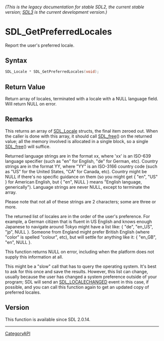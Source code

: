 ###### (This is the legacy documentation for stable SDL2, the current stable version; [SDL3](https://wiki.libsdl.org/SDL3/) is the current development version.)
# SDL_GetPreferredLocales

Report the user's preferred locale.

## Syntax

```c
SDL_Locale * SDL_GetPreferredLocales(void);

```

## Return Value

Return array of locales, terminated with a locale with a NULL language
field. Will return NULL on error.

## Remarks

This returns an array of [SDL_Locale](SDL_Locale.md) structs, the final item
zeroed out. When the caller is done with this array, it should call
[SDL_free](SDL_free.md)() on the returned value; all the memory involved is
allocated in a single block, so a single [SDL_free](SDL_free.md)() will
suffice.

Returned language strings are in the format xx, where 'xx' is an ISO-639
language specifier (such as "en" for English, "de" for German, etc).
Country strings are in the format YY, where "YY" is an ISO-3166 country
code (such as "US" for the United States, "CA" for Canada, etc). Country
might be NULL if there's no specific guidance on them (so you might get {
"en", "US" } for American English, but { "en", NULL } means "English
language, generically"). Language strings are never NULL, except to
terminate the array.

Please note that not all of these strings are 2 characters; some are three
or more.

The returned list of locales are in the order of the user's preference. For
example, a German citizen that is fluent in US English and knows enough
Japanese to navigate around Tokyo might have a list like: { "de", "en_US",
"jp", NULL }. Someone from England might prefer British English (where
"color" is spelled "colour", etc), but will settle for anything like it: {
"en_GB", "en", NULL }.

This function returns NULL on error, including when the platform does not
supply this information at all.

This might be a "slow" call that has to query the operating system. It's
best to ask for this once and save the results. However, this list can
change, usually because the user has changed a system preference outside of
your program; SDL will send an [SDL_LOCALECHANGED](SDL_LOCALECHANGED.md) event
in this case, if possible, and you can call this function again to get an
updated copy of preferred locales.

## Version

This function is available since SDL 2.0.14.

----
[CategoryAPI](CategoryAPI.md)
